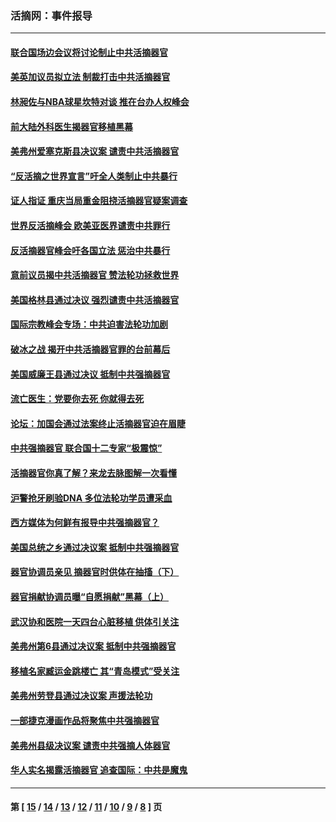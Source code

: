 ### 活摘网：事件报导
---
#### [联合国场边会议将讨论制止中共活摘器官](../../pages/nf5877/n13656361.md?03200430) 
#### [美英加议员拟立法 制裁打击中共活摘器官](../../pages/nf5877/n13430251.md?03200430) 
#### [林昶佐与NBA球星坎特对谈 推在台办人权峰会](../../pages/nf5877/n13414467.md?03200430) 
#### [前大陆外科医生揭器官移植黑幕](../../pages/nf5877/n13401416.md?03200430) 
#### [美弗州爱塞克斯县决议案 谴责中共活摘器官](../../pages/nf5877/n13320919.md?03200430) 
#### [“反活摘之世界宣言”吁全人类制止中共暴行](../../pages/nf5877/n13259730.md?03200430) 
#### [证人指证 重庆当局重金阻挠活摘器官疑案调查](../../pages/nf5877/n13259127.md?03200430) 
#### [世界反活摘峰会 欧美亚医界谴责中共罪行](../../pages/nf5877/n13253550.md?03200430) 
#### [反活摘器官峰会吁各国立法 惩治中共暴行](../../pages/nf5877/n13245052.md?03200430) 
#### [意前议员揭中共活摘器官 赞法轮功拯救世界](../../pages/nf5877/n13203445.md?03200430) 
#### [美国格林县通过决议 强烈谴责中共活摘器官](../../pages/nf5877/n13119367.md?03200430) 
#### [国际宗教峰会专场：中共迫害法轮功加剧](../../pages/nf5877/n13088279.md?03200430) 
#### [破冰之战 揭开中共活摘器官罪的台前幕后](../../pages/nf5877/n13082457.md?03200430) 
#### [美国威廉王县通过决议 抵制中共强摘器官](../../pages/nf5877/n13056521.md?03200430) 
#### [流亡医生：党要你去死 你就得去死](../../pages/nf5877/n13052835.md?03200430) 
#### [论坛：加国会通过法案终止活摘器官迫在眉睫](../../pages/nf5877/n13029839.md?03200430) 
#### [中共强摘器官 联合国十二专家“极震惊”](../../pages/nf5877/n13024313.md?03200430) 
#### [活摘器官你真了解？来龙去脉图解一次看懂](../../pages/nf5877/n13013820.md?03200430) 
#### [沪警抢牙刷验DNA 多位法轮功学员遭采血](../../pages/nf5877/n12969218.md?03200430) 
#### [西方媒体为何鲜有报导中共强摘器官？](../../pages/nf5877/n12932034.md?03200430) 
#### [美国总统之乡通过决议案 抵制中共强摘器官](../../pages/nf5877/n12908242.md?03200430) 
#### [器官协调员亲见 摘器官时供体在抽搐（下）](../../pages/nf5877/n12898622.md?03200430) 
#### [器官捐献协调员曝“自愿捐献”黑幕（上）](../../pages/nf5877/n12878830.md?03200430) 
#### [武汉协和医院一天四台心脏移植 供体引关注](../../pages/nf5877/n12863175.md?03200430) 
#### [美弗州第6县通过决议案 抵制中共强摘器官](../../pages/nf5877/n12805218.md?03200430) 
#### [移植名家臧运金跳楼亡 其“青岛模式”受关注](../../pages/nf5877/n12803746.md?03200430) 
#### [美弗州劳登县通过决议案 声援法轮功](../../pages/nf5877/n12785715.md?03200430) 
#### [一部捷克漫画作品将聚焦中共强摘器官](../../pages/nf5877/n12785954.md?03200430) 
#### [美弗州县级决议案 谴责中共强摘人体器官](../../pages/nf5877/n12721290.md?03200430) 
#### [华人实名揭露活摘器官 追查国际：中共是魔鬼](../../pages/nf5877/n12691724.md?03200430) 

---
#### 第 [ [15](./15.md?03200430) / [14](./14.md?03200430) / [13](./13.md?03200430) / [12](./12.md?03200430) / [11](./11.md?03200430) / [10](./10.md?03200430) / [9](./9.md?03200430) / [8](./8.md?03200430) ] 页
